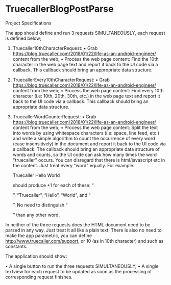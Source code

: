 # TruecallerBlogPostParse

Project Specifications

The app should define and run 3 requests SIMULTANEOUSLY, each request is defined below;

1. Truecaller10thCharacterRequest:
• Grab https://blog.truecaller.com/2018/01/22/life-as-an-android-engineer/ content from the web;
• Process the web page content: Find the 10th character in the web page text and report it back to the UI code via a callback. This callback should bring an appropriate data structure.

2. TruecallerEvery10thCharacterRequest:
• Grab https://blog.truecaller.com/2018/01/22/life-as-an-android-engineer/ content from the web;
• Process the web page content: Find every 10th character (i.e: 10th, 20th, 30th, etc.) in the web page text and report it back to the UI code via a callback. This callback should bring an appropriate data structure.

3. TruecallerWordCounterRequest:
• Grab https://blog.truecaller.com/2018/01/22/life-as-an-android-engineer/ content from the web;
• Process the web page content: Split the text into words by using whitespace characters (i.e: space, line feed, etc.) and write a simple algorithm to count the occurrence of every word (case insensitively) in the document and report it back to the UI code via a callback. The callback should bring an appropriate data structure of words and counts, so the UI code can ask how many times the word "truecaller" occurs. You can disregard that there is html/javascript etc in the content. Just treat every "word" equally. For example: <p> Truecaller Hello World </p> should produce +1 for each of these: “<p>”, “Truecaller”, “Hello”, “World”, and “</p>”. No need to distinguish “<p>” than any other word.
  
In neither of the three requests does the HTML document need to be parsed in any way. Just treat it all like a plain text. There is also no need to make the app parametric, you can define http://www.truecaller.com/support, or 10 (as in 10th character) and such as constants.

The application should show:

• A single button to run the three requests SIMULTANEOUSLY;
• A single textview for each request to be updated as soon as the processing of
corresponding request finishes.
